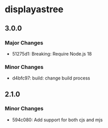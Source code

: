 # displayastree

## 3.0.0

### Major Changes

- 51275d1: Breaking: Require Node.js 18

### Minor Changes

- d4bfc97: build: change build process

## 2.1.0

### Minor Changes

- 594c080: Add support for both cjs and mjs
